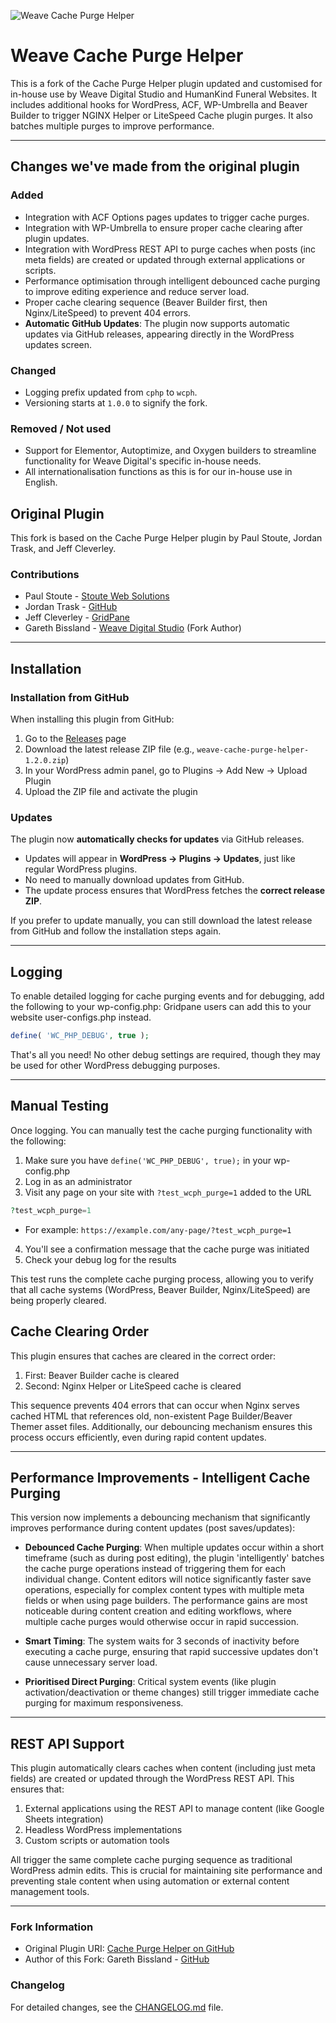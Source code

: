 ![Weave Cache Purge Helper](https://weave-hk-github.b-cdn.net/weave/plugin-header.png)
# Weave Cache Purge Helper

This is a fork of the Cache Purge Helper plugin updated and customised for in-house use by Weave Digital Studio and HumanKind Funeral Websites. 
It includes additional hooks for WordPress, ACF, WP-Umbrella and Beaver Builder to trigger NGINX Helper or LiteSpeed Cache plugin purges.
It also batches multiple purges to improve performance.

---

## Changes we've made from the original plugin

### Added
- Integration with ACF Options pages updates to trigger cache purges.
- Integration with WP-Umbrella to ensure proper cache clearing after plugin updates.
- Integration with WordPress REST API to purge caches when posts (inc meta fields) are created or updated through external applications or scripts.
- Performance optimisation through intelligent debounced cache purging to improve editing experience and reduce server load.
- Proper cache clearing sequence (Beaver Builder first, then Nginx/LiteSpeed) to prevent 404 errors.
- **Automatic GitHub Updates**: The plugin now supports automatic updates via GitHub releases, appearing directly in the WordPress updates screen.

### Changed
- Logging prefix updated from `cphp` to `wcph`.
- Versioning starts at `1.0.0` to signify the fork.

### Removed / Not used
- Support for Elementor, Autoptimize, and Oxygen builders to streamline functionality for Weave Digital's specific in-house needs.
- All internationalisation functions as this is for our in-house use in English.

## Original Plugin
This fork is based on the Cache Purge Helper plugin by Paul Stoute, Jordan Trask, and Jeff Cleverley.

### Contributions
* Paul Stoute - [Stoute Web Solutions](https://stoutewebsolutions.com/)
* Jordan Trask - [GitHub](https://github.com/jordantrizz)
* Jeff Cleverley - [GridPane](https://gridpane.com)
* Gareth Bissland - [Weave Digital Studio](https://weave.co.nz) (Fork Author)

---

## Installation

### Installation from GitHub

When installing this plugin from GitHub:

1. Go to the [Releases](https://github.com/weavedigitalstudio/weave-cache-purge-helper/releases) page
2. Download the latest release ZIP file (e.g., `weave-cache-purge-helper-1.2.0.zip`)
3. In your WordPress admin panel, go to Plugins → Add New → Upload Plugin
4. Upload the ZIP file and activate the plugin

### Updates

The plugin now **automatically checks for updates** via GitHub releases.

- Updates will appear in **WordPress → Plugins → Updates**, just like regular WordPress plugins.
- No need to manually download updates from GitHub.
- The update process ensures that WordPress fetches the **correct release ZIP**.

If you prefer to update manually, you can still download the latest release from GitHub and follow the installation steps again.

---

## Logging

To enable detailed logging for cache purging events and for debugging, add the following to your wp-config.php:
Gridpane users can add this to your website user-configs.php instead.

```php
define( 'WC_PHP_DEBUG', true );
```

That's all you need! No other debug settings are required, though they may be used for other WordPress debugging purposes.

---

## Manual Testing

Once logging. You can manually test the cache purging functionality with the following:

1. Make sure you have `define('WC_PHP_DEBUG', true);` in your wp-config.php
2. Log in as an administrator
3. Visit any page on your site with `?test_wcph_purge=1`  added to the URL
```php
?test_wcph_purge=1
```
   - For example: `https://example.com/any-page/?test_wcph_purge=1`
4. You'll see a confirmation message that the cache purge was initiated
5. Check your debug log for the results

This test runs the complete cache purging process, allowing you to verify that all cache systems (WordPress, Beaver Builder, Nginx/LiteSpeed) are being properly cleared.

## Cache Clearing Order

This plugin ensures that caches are cleared in the correct order:
1. First: Beaver Builder cache is cleared
2. Second: Nginx Helper or LiteSpeed cache is cleared

This sequence prevents 404 errors that can occur when Nginx serves cached HTML that references old, non-existent Page Builder/Beaver Themer asset files. Additionally, our debouncing mechanism ensures this process occurs efficiently, even during rapid content updates.

---

## Performance Improvements - Intelligent Cache Purging

This version now implements a debouncing mechanism that significantly improves performance during content updates (post saves/updates):

- **Debounced Cache Purging**: When multiple updates occur within a short timeframe (such as during post editing), the plugin 'intelligently' batches the cache purge operations instead of triggering them for each individual change. Content editors will notice significantly faster save operations, especially for complex content types with multiple meta fields or when using page builders. The performance gains are most noticeable during content creation and editing workflows, where multiple cache purges would otherwise occur in rapid succession.

- **Smart Timing**: The system waits for 3 seconds of inactivity before executing a cache purge, ensuring that rapid successive updates don't cause unnecessary server load.

- **Prioritised Direct Purging**: Critical system events (like plugin activation/deactivation or theme changes) still trigger immediate cache purging for maximum responsiveness.

---

## REST API Support

This plugin automatically clears caches when content (including just meta fields) are created or updated through the WordPress REST API. This ensures that:

1. External applications using the REST API to manage content (like Google Sheets integration)
2. Headless WordPress implementations
3. Custom scripts or automation tools

All trigger the same complete cache purging sequence as traditional WordPress admin edits. This is crucial for maintaining site performance and preventing stale content when using automation or external content management tools.

---

### Fork Information
* Original Plugin URI: [Cache Purge Helper on GitHub](https://github.com/managingwp/cache-purge-helper)
* Author of this Fork: Gareth Bissland - [GitHub](https://github.com/gbissland)

### Changelog
For detailed changes, see the [CHANGELOG.md](CHANGELOG.md) file.
